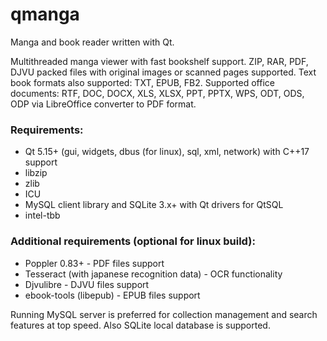 # qmanga
Manga and book reader written with Qt.

Multithreaded manga viewer with fast bookshelf support. ZIP, RAR, PDF, DJVU packed files with original images or scanned pages supported. Text book formats also supported: TXT, EPUB, FB2. Supported office documents: RTF, DOC, DOCX, XLS, XLSX, PPT, PPTX, WPS, ODT, ODS, ODP via LibreOffice converter to PDF format.

### Requirements:
* Qt 5.15+ (gui, widgets, dbus (for linux), sql, xml, network) with C++17 support
* libzip
* zlib
* ICU
* MySQL client library and SQLite 3.x+ with Qt drivers for QtSQL
* intel-tbb

### Additional requirements (optional for linux build):
* Poppler 0.83+ - PDF files support
* Tesseract (with japanese recognition data) - OCR functionality
* Djvulibre - DJVU files support
* ebook-tools (libepub) - EPUB files support

Running MySQL server is preferred for collection management and search features at top speed. Also SQLite local database is supported.
